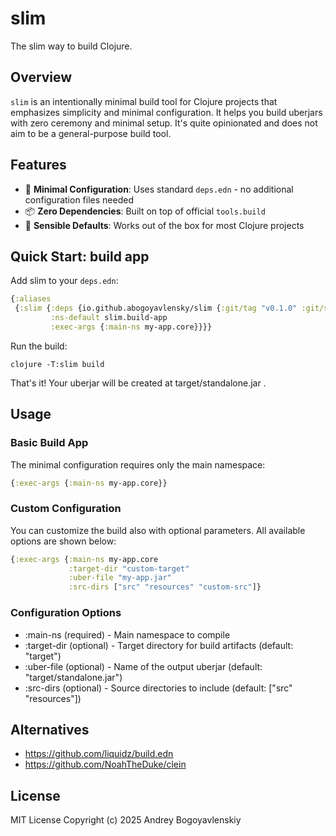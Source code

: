 # slim

The slim way to build Clojure.

## Overview

`slim` is an intentionally minimal build tool for Clojure projects that emphasizes simplicity and minimal configuration. It helps you build uberjars with zero ceremony and minimal setup. It's quite opinionated and does not aim to be a general-purpose build tool. 

## Features

- 🎯 **Minimal Configuration**: Uses standard `deps.edn` - no additional configuration files needed
- 📦 **Zero Dependencies**: Built on top of official `tools.build`
- 🔧 **Sensible Defaults**: Works out of the box for most Clojure projects

## Quick Start: build app

Add slim to your `deps.edn`:

```clojure
{:aliases
 {:slim {:deps {io.github.abogoyavlensky/slim {:git/tag "v0.1.0" :git/sha "..."}}
         :ns-default slim.build-app
         :exec-args {:main-ns my-app.core}}}}
```

Run the build:
    
```shell
clojure -T:slim build
```

That's it! Your uberjar will be created at target/standalone.jar .

## Usage
### Basic Build App
The minimal configuration requires only the main namespace:

```clojure
{:exec-args {:main-ns my-app.core}}
 ```

### Custom Configuration
You can customize the build also with optional parameters. All available options are shown below:

```clojure
{:exec-args {:main-ns my-app.core
             :target-dir "custom-target"
             :uber-file "my-app.jar"
             :src-dirs ["src" "resources" "custom-src"]}
```

### Configuration Options
- :main-ns (required) - Main namespace to compile
- :target-dir (optional) - Target directory for build artifacts (default: "target")
- :uber-file (optional) - Name of the output uberjar (default: "target/standalone.jar")
- :src-dirs (optional) - Source directories to include (default: ["src" "resources"])

## Alternatives

- https://github.com/liquidz/build.edn
- https://github.com/NoahTheDuke/clein

## License
MIT License
Copyright (c) 2025 Andrey Bogoyavlenskiy
